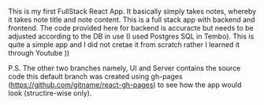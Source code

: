 This is my first FullStack React App. It basically simply takes notes, whereby it takes note title and note content. This is a full stack app with backend and frontend. The code provided here for backend is accuracte but needs to be adjusted according to the DB in use (I used Postgres SQL in Tembo). This is quite a simple app and I did not cretae it from scratch rather I learned it through Youtube ))

P.S. The other two branches namely, UI and Server contains the source code this default branch was created using gh-pages (https://github.com/gitname/react-gh-pages) to see how the app would look (structire-wise only).
